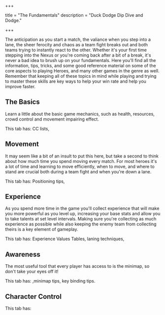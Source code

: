 +++

title = "The Fundamentals"
description = "Duck Dodge Dip Dive and Dodge."

+++

The anticipation as you start a match, the valiance when you step into a lane, the sheer ferocity and chaos as a team fight breaks out and both teams trying to instantly react to the other. Whether it's your first time stepping into the Nexus or you're coming back after a bit of a break, it's never a bad idea to brush up on your fundamentals. Here you'll find all the information, tips, tricks, and some good reference material on some of the core aspects to playing Heroes, and many other games in the genre as well. Remember that keeping all of these topics in mind while playing and trying to master these skills are key ways to help your win rate and help you improve faster.

## The Basics

Learn a little about the basic game mechanics, such as health, resources, crowd control and movement impairing effect.

This tab has: CC lists, 



## Movement

It may seem like a bit of an insult to put this here, but take a second to think about how much time you spend moving every match. For most heroes it's a lot of time and learning to move efficiently, when to move, and where to stand are crucial both during a team fight and when you're down a lane.

This tab has: Positioning tips,

## Experience

As you spend more time in the game you'll collect experience that will make you more powerful as you level up, increasing your base stats and allow you to take talents at set level intervals. Making sure you're collecting as much experience as possible while also keeping the enemy team from collecting theirs is a key element of gameplay. 

This tab has: Experience Values Tables, laning techniques,  



## Awareness

The most useful tool that every player has access to is the minimap, so don't take your eyes off it!

This tab has: ,minimap tips, key binding tips.



## Character Control



This tab has: